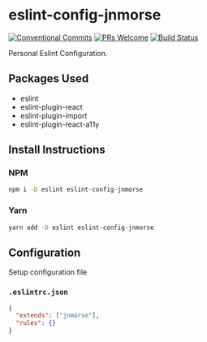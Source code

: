 # eslint-config-jnmorse

[![Conventional Commits](https://img.shields.io/badge/Conventional%20Commits-1.0.0-yellow.svg)](https://conventionalcommits.org)
[![PRs Welcome](https://img.shields.io/badge/PRs-welcome-brightgreen.svg?style=flat-square)](http://makeapullrequest.com)
[![Build Status](https://travis-ci.org/jnmorse/eslint-config-jnmorse.svg?branch=master)](https://travis-ci.org/jnmorse/eslint-config-jnmorse)

Personal Eslint Configuration.

## Packages Used

- eslint
- eslint-plugin-react
- eslint-plugin-import
- eslint-plugin-react-a11y

## Install Instructions

### NPM

```sh
npm i -D eslint eslint-config-jnmorse
```

### Yarn

```sh
yarn add -D eslint eslint-config-jnmorse
```

## Configuration

Setup configuration file

### `.eslintrc.json`

```json
{
  "extends": ["jnmorse"],
  "rules": {}
}
```
